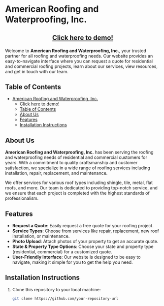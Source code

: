 # American Roofing and Waterproofing, Inc.

## <p style="text-align:center;">[Click here to demo!](https://poptaco-77761f1153d9.herokuapp.com/)</p>

Welcome to **American Roofing and Waterproofing, Inc.**, your trusted partner for all roofing and waterproofing needs. Our website provides an easy-to-navigate interface where you can request a quote for residential and commercial roofing projects, learn about our services, view resources, and get in touch with our team.

## Table of Contents

- [American Roofing and Waterproofing, Inc.](#american-roofing-and-waterproofing-inc)
  - [Click here to demo!](#click-here-to-demo)
  - [Table of Contents](#table-of-contents)
  - [About Us](#about-us)
  - [Features](#features)
  - [Installation Instructions](#installation-instructions)

## About Us

**American Roofing and Waterproofing, Inc.** has been serving the roofing and waterproofing needs of residential and commercial customers for years. With a commitment to quality craftsmanship and customer satisfaction, we specialize in a wide range of roofing services including installation, repair, replacement, and maintenance.

We offer services for various roof types including shingle, tile, metal, flat roofs, and more. Our team is dedicated to providing top-notch service, and we ensure that each project is completed with the highest standards of professionalism.

## Features

- **Request a Quote**: Easily request a free quote for your roofing project.
- **Service Types**: Choose from services like repair, replacement, new roof installation, or maintenance.
- **Photo Upload**: Attach photos of your property to get an accurate quote.
- **State & Property Type Options**: Choose your state and property type (residential, commercial) for a customized quote.
- **User-Friendly Interface**: Our website is designed to be easy to navigate, making it simple for you to get the help you need.

## Installation Instructions

1. Clone this repository to your local machine:

   ```bash
   git clone https://github.com/your-repository-url
